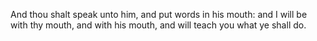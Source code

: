 And thou shalt speak unto him, and put words in his mouth: and I will be with thy mouth, and with his mouth, and will teach you what ye shall do.

